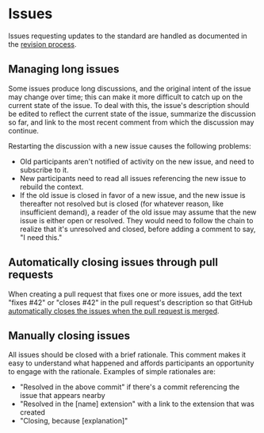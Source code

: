 # Issues

Issues requesting updates to the standard are handled as documented in the [revision process](https://standard.open-contracting.org/latest/en/support/governance/#revision-process).

## Managing long issues

Some issues produce long discussions, and the original intent of the issue may change over time; this can make it more difficult to catch up on the current state of the issue. To deal with this, the issue's description should be edited to reflect the current state of the issue, summarize the discussion so far, and link to the most recent comment from which the discussion may continue.

Restarting the discussion with a new issue causes the following problems:

* Old participants aren't notified of activity on the new issue, and need to subscribe to it.
* New participants need to read all issues referencing the new issue to rebuild the context.
* If the old issue is closed in favor of a new issue, and the new issue is thereafter not resolved but is closed (for whatever reason, like insufficient demand), a reader of the old issue may assume that the new issue is either open or resolved. They would need to follow the chain to realize that it's unresolved and closed, before adding a comment to say, "I need this."

## Automatically closing issues through pull requests

When creating a pull request that fixes one or more issues, add the text "fixes #42" or "closes #42" in the pull request's description so that GitHub [automatically closes the issues when the pull request is merged](https://help.github.com/articles/closing-issues-using-keywords/).

## Manually closing issues

All issues should be closed with a brief rationale. This comment makes it easy to understand what happened and affords participants an opportunity to engage with the rationale. Examples of simple rationales are:

* "Resolved in the above commit" if there's a commit referencing the issue that appears nearby
* "Resolved in the [name] extension" with a link to the extension that was created
* "Closing, because [explanation]"
